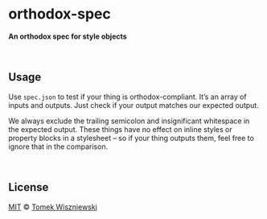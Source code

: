 orthodox-spec
=============

**An orthodox spec for style objects**




&nbsp;

##                                                                <a id="/usage" >Usage                                                                      </a>

Use `spec.json` to test if your thing is orthodox-compliant. It’s an array of inputs and outputs. Just check if your output matches our expected output.

We always exclude the trailing semicolon and insignificant whitespace in the expected output. These things have no effect on inline styles or property blocks in a stylesheet – so if your thing outputs them, feel free to ignore that in the comparison.




&nbsp;

##                                                              <a id="/license" >License                                                                    </a>

[MIT](./License.md) © [Tomek Wiszniewski](https://github.com/tomekwi)
